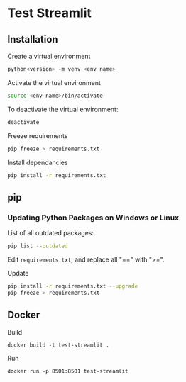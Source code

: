 # Test Streamlit

## Installation

Create a virtual environment

```bash
python<version> -m venv <env name>
```

Activate the virtual environment

```bash
source <env name>/bin/activate
```

To deactivate the virtual environment:

```bash
deactivate
```

Freeze requirements

```bash
pip freeze > requirements.txt
```

Install dependancies

```bash
pip install -r requirements.txt
```

## pip

### Updating Python Packages on Windows or Linux

List of all outdated packages:

```bash
pip list --outdated
```

Edit `requirements.txt`, and replace all "==" with ">=".

Update

```bash
pip install -r requirements.txt --upgrade
pip freeze > requirements.txt
```

## Docker

Build

```
docker build -t test-streamlit .
```

Run

```
docker run -p 8501:8501 test-streamlit
```
